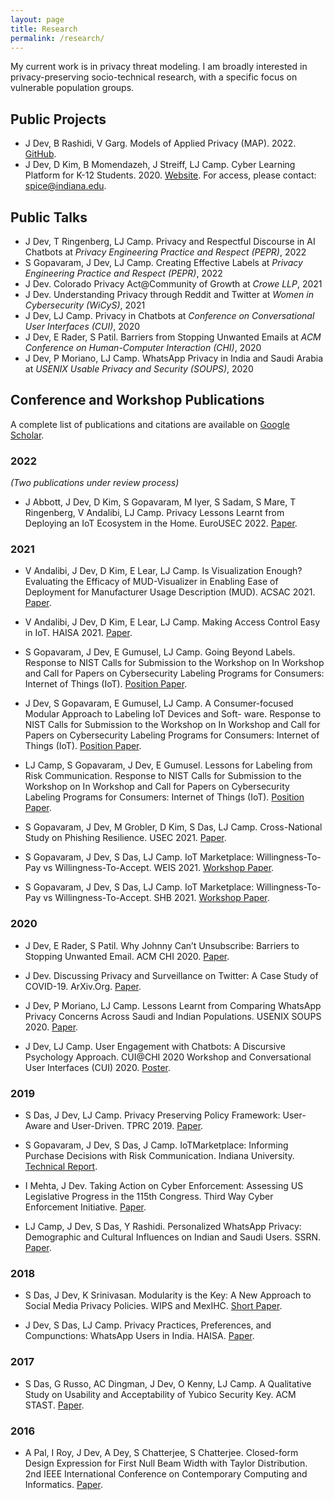 ```yaml
---
layout: page
title: Research
permalink: /research/
---
```


My current work is in privacy threat modeling. I am broadly interested in privacy-preserving socio-technical research, with a specific focus on vulnerable population groups. 

## Public Projects 
- J Dev, B Rashidi, V Garg. Models of Applied Privacy (MAP). 2022. [GitHub](https://github.com/Comcast/MAP).
- J Dev, D Kim, B Momendazeh, J Streiff, LJ Camp. Cyber Learning Platform for K-12 Students. 2020. [Website](https://k12cyberctf.cognitivesecurity.net/cysp/). For access, please contact: spice@indiana.edu.

## Public Talks 
- J Dev, T Ringenberg, LJ Camp. Privacy and Respectful Discourse in AI Chatbots at <i>Privacy Engineering Practice and Respect (PEPR)</i>, 2022
- S Gopavaram, J Dev, LJ Camp. Creating Effective Labels at <i>Privacy Engineering Practice and Respect (PEPR)</i>, 2022
- J Dev. Colorado Privacy Act@Community of Growth at <i>Crowe LLP</i>, 2021
- J Dev. Understanding Privacy through Reddit and Twitter at <i>Women in Cybersecurity (WiCyS)</i>, 2021
- J Dev, LJ Camp. Privacy in Chatbots at <i>Conference on Conversational User Interfaces (CUI)</i>, 2020
- J Dev, E Rader, S Patil. Barriers from Stopping Unwanted Emails at <i>ACM Conference on Human-Computer Interaction (CHI)</i>, 2020
- J Dev, P Moriano, LJ Camp. WhatsApp Privacy in India and Saudi Arabia at <i>USENIX Usable Privacy and Security (SOUPS)</i>, 2020

## Conference and Workshop Publications 
A complete list of publications and citations are available on  [Google Scholar](https://scholar.google.com/citations?user=uRjCQ8cAAAAJ&hl=en&oi=ao).

### 2022

<i> (Two publications under review process) </i>

- J Abbott, J Dev, D Kim, S Gopavaram, M Iyer, S Sadam, S Mare, T Ringenberg, V Andalibi, LJ Camp. Privacy Lessons Learnt from Deploying an IoT Ecosystem in the Home. EuroUSEC 2022. [Paper](https://dl.acm.org/doi/abs/10.1145/3549015.3554205).

### 2021

- V Andalibi, J Dev, D Kim, E Lear, LJ Camp. Is Visualization Enough? Evaluating the Efficacy of MUD-Visualizer in Enabling Ease of Deployment for Manufacturer Usage Description (MUD). ACSAC 2021. [Paper](https://dl.acm.org/doi/abs/10.1145/3485832.3485879).

- V Andalibi, J Dev, D Kim, E Lear, LJ Camp. Making Access Control Easy in IoT. HAISA 2021. [Paper](https://par.nsf.gov/servlets/purl/10296081).

- S Gopavaram, J Dev, E Gumusel, LJ Camp. Going Beyond Labels. Response to NIST Calls for Submission to the Workshop on In Workshop and Call for Papers on Cybersecurity Labeling Programs for Consumers: Internet of Things (IoT). [Position Paper](https://www.nist.gov/system/files/documents/2021/11/04/IndianaUniversity-NIST_Beyond_Privacy_Labels.pdf).

- J Dev, S Gopavaram, E Gumusel, LJ Camp. A Consumer-focused Modular Approach to Labeling IoT Devices and Soft-
ware. Response to NIST Calls for Submission to the Workshop on In Workshop and Call for Papers on Cybersecurity Labeling Programs for Consumers: Internet of Things (IoT). [Position Paper](https://www.nist.gov/system/files/documents/2021/11/04/IndianaUniversity-NIST_Modular_Labels.pdf).

- LJ Camp, S Gopavaram, J Dev, E Gumusel. Lessons for Labeling from Risk Communication. Response to NIST Calls for Submission to the Workshop on In Workshop and Call for Papers on Cybersecurity Labeling Programs for Consumers: Internet of Things (IoT). [Position Paper](https://www.nist.gov/system/files/documents/2021/11/04/IndianaUniversity-NIST_Lessons_for_Labeling_from_Risk_Communication.pdf).

- S Gopavaram, J Dev, M Grobler, D Kim, S Das, LJ Camp. Cross-National Study on Phishing Resilience. USEC 2021. [Paper](https://www.usablesecurity.net/USEC/usec21/papers/usec2021_Shakthidhar_Reddy_Gopavaram.pdf).

- S Gopavaram, J Dev, S Das, LJ Camp. IoT Marketplace: Willingness-To-Pay vs Willingness-To-Accept. WEIS 2021. [Workshop Paper](https://weis2018.econinfosec.org/wp-content/uploads/sites/10/2021/06/weis21-gopavaram.pdf).

- S Gopavaram, J Dev, S Das, LJ Camp. IoT Marketplace: Willingness-To-Pay vs Willingness-To-Accept. SHB 2021. [Workshop Paper](https://www.researchgate.net/publication/350978906_Cross-National_Study_on_Phishing_Resilience).

### 2020

- J Dev, E Rader, S Patil. Why Johnny Can’t Unsubscribe: Barriers to Stopping Unwanted Email. ACM CHI 2020. [Paper](https://dl.acm.org/doi/abs/10.1145/3313831.3376165).

- J Dev. Discussing Privacy and Surveillance on Twitter: A Case Study of COVID-19. ArXiv.Org. [Paper](https://www.semanticscholar.org/paper/Discussing-Privacy-and-Surveillance-on-Twitter%3A-A-Dev/a12634eae1375785cd65cf0dff20203821e4fe2f).

- J Dev, P Moriano, LJ Camp. Lessons Learnt from Comparing WhatsApp Privacy Concerns Across Saudi and Indian Populations. USENIX SOUPS 2020. [Paper](https://www.usenix.org/conference/soups2020/presentation/dev).

- J Dev, LJ Camp. User Engagement with Chatbots: A Discursive Psychology Approach. CUI@CHI 2020 Workshop and Conversational User Interfaces (CUI) 2020. [Poster](https://www.researchgate.net/publication/342110096_User_Engagement_with_Chatbots_A_Discursive_Psychology_Approach).

### 2019

- S Das, J Dev, LJ Camp. Privacy Preserving Policy Framework: User-Aware and User-Driven. TPRC 2019. [Paper](https://papers.ssrn.com/sol3/papers.cfm?abstract_id=3445942).

- S Gopavaram, J Dev, S Das, J Camp. IoTMarketplace: Informing Purchase Decisions with Risk Communication. Indiana University. [Technical Report](https://help.luddy.indiana.edu/techreports/TRNNN.cgi?trnum=TR742). 

- I Mehta, J Dev. Taking Action on Cyber Enforcement: Assessing US Legislative Progress in the 115th Congress. Third Way Cyber Enforcement Initiative. [Paper](https://www.jstor.org/stable/resrep20129?seq=1#metadata_info_tab_contents).

- LJ Camp, J Dev, S Das, Y Rashidi. Personalized WhatsApp Privacy: Demographic and Cultural Influences on Indian and Saudi Users. SSRN. [Paper](https://papers.ssrn.com/sol3/papers.cfm?abstract_id=3391021).

### 2018

- S Das, J Dev, K Srinivasan. Modularity is the Key: A New Approach to Social Media Privacy Policies. WIPS and MexIHC. [Short Paper](https://dl.acm.org/doi/abs/10.1145/3293578.3293589).

- J Dev, S Das, LJ Camp. Privacy Practices, Preferences, and Compunctions: WhatsApp Users in India. HAISA. [Paper](https://books.google.com/books?hl=en&lr=&id=XXRvDwAAQBAJ&oi=fnd&pg=PA135&dq=Privacy+Practices,+Preferences,+and+Compunctions:+WhatsApp+Users+in+India&ots=_onAtyW3FG&sig=NsLG9ruZbeDp8D3mQuCKh1XRGP4#v=onepage&q=Privacy%20Practices%2C%20Preferences%2C%20and%20Compunctions%3A%20WhatsApp%20Users%20in%20India&f=false).
	
### 2017

- S Das, G Russo, AC Dingman, J Dev, O Kenny, LJ Camp. A Qualitative Study on Usability and Acceptability of Yubico Security Key. ACM STAST. [Paper](https://dl.acm.org/doi/10.1145/3167996.3167997).

### 2016

- A Pal, I Roy, J Dev, A Dey, S Chatterjee, S Chatterjee. Closed-form Design Expression for First Null Beam Width with Taylor Distribution. 2nd IEEE International Conference on Contemporary Computing and Informatics. [Paper](https://ieeexplore.ieee.org/document/7918798).
